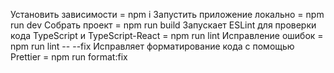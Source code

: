 Установить зависимости = npm i
Запустить приложение локально = npm run dev
Собрать проект = npm run build
Запускает ESLint для проверки кода TypeScript и TypeScript-React = npm run lint
Исправление ошибок = npm run lint -- --fix
Исправляет форматирование кода с помощью Prettier = npm run format:fix
